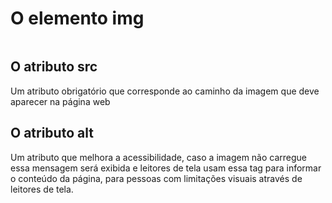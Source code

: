 # O elemento img

<img>

## O atributo src

Um atributo obrigatório que corresponde ao caminho da imagem que deve aparecer na página web

## O atributo alt

Um atributo que melhora a acessibilidade, caso a imagem não carregue essa mensagem será exibida e leitores de tela usam essa tag para informar o conteúdo da página, para pessoas com limitações visuais através de leitores de tela.

